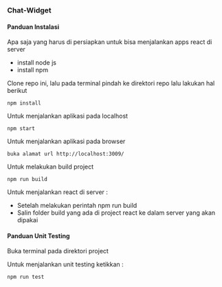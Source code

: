 ### Chat-Widget

#### Panduan Instalasi

Apa saja yang harus di persiapkan untuk bisa menjalankan apps react di server

- install node js
- install npm

Clone repo ini, lalu pada terminal pindah ke direktori repo lalu lakukan hal berikut

`npm install`

Untuk menjalankan aplikasi pada localhost

`npm start`

Untuk menjalankan aplikasi pada browser

`buka alamat url http://localhost:3009/`

Untuk melakukan build project

`npm run build`

Untuk menjalankan react di server :

- Setelah melakukan perintah npm run build
- Salin folder build yang ada di project react ke dalam server yang akan dipakai

#### Panduan Unit Testing

Buka terminal pada direktori project

Untuk menjalankan unit testing ketikkan :

`npm run test`